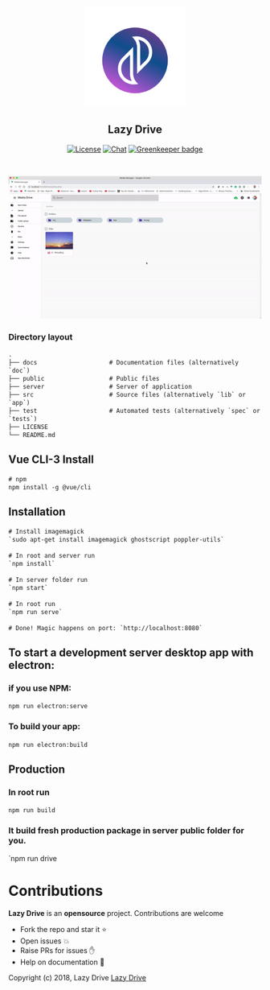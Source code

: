 
<p align="center">
  <img width="200" height="200" src="docs/images/logo.png">
</p>

<h2 align="center">Lazy Drive</h2>

<p align="center">
  <a href="http://github.com/anu1601cs/media-manager"><img src="https://travis-ci.org/lazyDrive/drive.svg?branch=master" alt="License"></a>
  <a href="https://discord.gg/4vgmhkK"><img src="https://img.shields.io/badge/chat-on%20discord-7289da.svg" alt="Chat"></a>
  <a href="http://github.com/anu1601cs/media-manager"><img src="https://badges.greenkeeper.io/lazyDrive/drive.svg" alt="Greenkeeper badge"></a>
</p>

<br>

<p align="center">
  <img src="docs/images/pre.gif">
</p>


### Directory layout




    .
    ├── docs                    # Documentation files (alternatively `doc`)
    ├── public                  # Public files
    ├── server                  # Server of application
    ├── src                     # Source files (alternatively `lib` or `app`)
    ├── test                    # Automated tests (alternatively `spec` or `tests`)
    ├── LICENSE
    └── README.md

## Vue CLI-3 Install


    # npm
    npm install -g @vue/cli


## Installation

    # Install imagemagick
    `sudo apt-get install imagemagick ghostscript poppler-utils`

    # In root and server run
    `npm install`

    # In server folder run
    `npm start`

    # In root run
    `npm run serve`

    # Done! Magic happens on port: `http://localhost:8080`

## To start a development server desktop app with electron:

  ### if you use NPM:
  `npm run electron:serve`

  ### To build your app:
  `npm run electron:build`

## Production

  ### In root run
  `npm run build`

  ### It build fresh production package in server public folder for you.
  `npm run drive


# Contributions

**Lazy Drive** is an **opensource** project. Contributions are welcome

- Fork the repo and star it :star:
- Open issues :boom:
- Raise PRs for issues :raised_hand:
- Help on documentation :page_facing_up:

Copyright (c) 2018, Lazy Drive [Lazy Drive](http://github.com/lazyDrive/)
